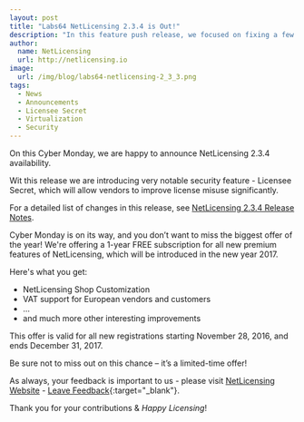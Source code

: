 ```yaml
---
layout: post
title: "Labs64 NetLicensing 2.3.4 is Out!"
description: "In this feature push release, we focused on fixing a few specific and annoying bugs and improvements reported by our vendors"
author:
  name: NetLicensing
  url: http://netlicensing.io
image:
  url: /img/blog/labs64-netlicensing-2_3_3.png
tags:
  - News
  - Announcements
  - Licensee Secret
  - Virtualization
  - Security
---
```


On this Cyber Monday, we are happy to announce NetLicensing 2.3.4 availability.

Wit this release we are introducing very notable security feature - Licensee Secret, which will allow vendors to improve license misuse significantly.

For a detailed list of changes in this release, see [NetLicensing 2.3.4 Release Notes](https://www.labs64.de/confluence/x/IQDx).

Cyber Monday is on its way, and you don’t want to miss the biggest offer of the year!
We're offering a 1-year FREE subscription for all new premium features of NetLicensing, which will be introduced in the new year 2017.

Here's what you get:
* NetLicensing Shop Customization
* VAT support for European vendors and customers
* ...
* and much more other interesting improvements

This offer is valid for all new registrations starting November 28, 2016, and ends December 31, 2017.

Be sure not to miss out on this chance – it’s a limited-time offer!

As always, your feedback is important to us - please visit [NetLicensing Website](http://netlicensing.io) - [Leave Feedback](https://netlicensing.uservoice.com/){:target="_blank"}.

Thank you for your contributions & *Happy Licensing*!
